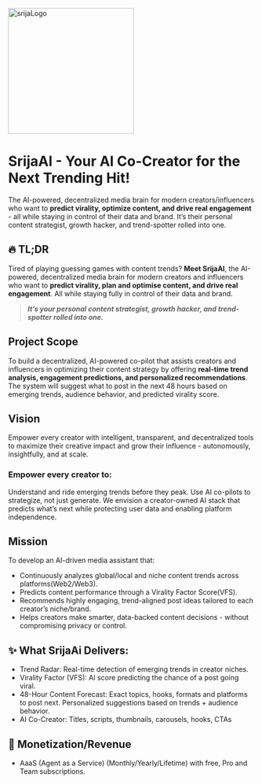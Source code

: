 <img width="256" alt="srijaLogo" src="https://github.com/user-attachments/assets/8a036b9a-3adf-4aec-aab2-90400b29c7c3" />

# SrijaAI - Your AI Co-Creator for the Next Trending Hit!

The AI-powered, decentralized media brain for modern creators/influencers who want to **predict virality, optimize content, and drive real engagement** - all while staying in control of their data and brand. It’s their personal content strategist, growth hacker, and trend-spotter rolled into one.


## 🔥 TL;DR
Tired of playing guessing games with content trends?
**Meet SrijaAI**, the AI-powered, decentralized media brain for modern creators and influencers who want to **predict virality, plan and optimise content, and drive real engagement**. All while staying fully in control of their data and brand.
> **_It’s your personal content strategist, growth hacker, and trend-spotter rolled into one._**


## Project Scope
To build a decentralized, AI-powered co-pilot that assists creators and influencers in optimizing their content strategy by offering **real-time trend analysis, engagement predictions, and personalized recommendations**. The system will suggest what to post in the next 48 hours based on emerging trends, audience behavior, and predicted virality score.


## Vision
Empower every creator with intelligent, transparent, and decentralized tools to maximize their creative impact and grow their influence - autonomously, insightfully, and at scale.

### Empower every creator to:
Understand and ride emerging trends before they peak.
Use AI co-pilots to strategize, not just generate.
We envision a creator-owned AI stack that predicts what’s next while protecting user data and enabling platform independence.


## Mission
To develop an AI-driven media assistant that:  
- Continuously analyzes global/local and niche content trends across platforms(Web2/Web3).  
- Predicts content performance through a Virality Factor Score(VFS).  
- Recommends highly engaging, trend-aligned post ideas tailored to each creator’s niche/brand.  
- Helps creators make smarter, data-backed content decisions - without compromising privacy or control.

## ✨ What SrijaAi Delivers:
* Trend Radar: Real-time detection of emerging trends in creator niches.  
* Virality Factor (VFS): AI score predicting the chance of a post going viral.  
* 48-Hour Content Forecast: Exact topics, hooks, formats and platforms to post next. Personalized suggestions based on trends + audience behavior.
* AI Co-Creator: Titles, scripts, thumbnails, carousels, hooks, CTAs

## 💸 Monetization/Revenue
* AaaS (Agent as a Service) (Monthly/Yearly/Lifetime) with free, Pro and Team subscriptions.
